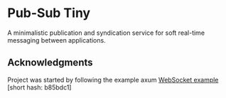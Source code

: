 # Pub-Sub Tiny

A minimalistic publication and syndication service for soft real-time messaging between applications.

## Acknowledgments

Project was started by following the example axum [WebSocket example](https://github.com/tokio-rs/axum/tree/main/examples/websockets) [short hash: b85bdc1]
